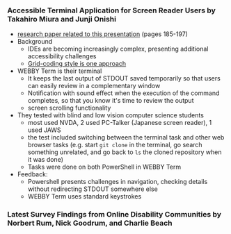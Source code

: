 ### Accessible Terminal Application for Screen Reader Users by Takahiro Miura and Junji Onishi 

* [research paper related to this presentation](https://csun.at/draftvol12) (pages 185-197)
* Background
  * IDEs are becoming increasingly complex, presenting additional accessibility challenges
  * [Grid-coding style is one approach](https://pure.psu.edu/en/publications/grid-coding-an-accessible-efficient-and-structured-coding-paradig)
* WEBBY Term is their terminal
  * It keeps the last output of STDOUT saved temporarily so that users can easily review in a complementary window
  * Notification with sound effect when the execution of the command completes, so that you know it's time to review the output
  * screen scrolling functionality
* They tested with blind and low vision computer science students
  * most used NVDA, 2 used PC-Talker (Japanese screen reader), 1 used JAWS
  * the test included switching between the terminal task and other web browser tasks (e.g. start `git clone` in the terminal, go search something unrelated, and go back to `ls` the cloned repository when it was done)
  * Tasks were done on both PowerShell in WEBBY Term
* Feedback:
  * Powershell presents challenges in navigation, checking details without redirecting STDOUT somewhere else
  * WEBBY Term uses standard keystrokes
 
### Latest Survey Findings from Online Disability Communities by Norbert Rum, Nick Goodrum, and Charlie Beach
